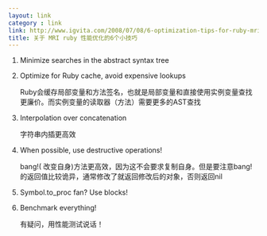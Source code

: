 ```yaml
---
layout: link
category : link
link: http://www.igvita.com/2008/07/08/6-optimization-tips-for-ruby-mri/
title: 关于 MRI ruby 性能优化的6个小技巧
---
```


1. Minimize searches in the abstract syntax tree

2. Optimize for Ruby cache, avoid expensive lookups

   Ruby会缓存局部变量和方法签名，也就是局部变量和直接使用实例变量查找更廉价。而实例变量的读取器（方法）需要更多的AST查找

3. Interpolation over concatenation

   字符串内插更高效

4. When possible, use destructive operations!

   bang!( 改变自身)方法更高效，因为这不会要求复制自身。但是要注意bang!的返回值比较诡异，通常修改了就返回修改后的对象，否则返回nil

5. Symbol.to_proc fan? Use blocks!

6. Benchmark everything!

   有疑问，用性能测试说话！
